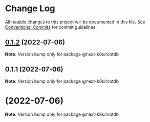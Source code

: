 # Change Log

All notable changes to this project will be documented in this file.
See [Conventional Commits](https://conventionalcommits.org) for commit guidelines.

## [0.1.2](https://github.com/mathiscode/next-k8s-boilerplate/compare/@next-k8s/rootdb@0.1.1...@next-k8s/rootdb@0.1.2) (2022-07-06)

**Note:** Version bump only for package @next-k8s/rootdb





## 0.1.1 (2022-07-06)

**Note:** Version bump only for package @next-k8s/rootdb





#  (2022-07-06)

**Note:** Version bump only for package @next-k8s/rootdb
